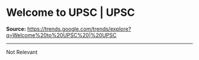 # Welcome to UPSC | UPSC

**Source:** https://trends.google.com/trends/explore?q=Welcome%20to%20UPSC%20|%20UPSC

---

Not Relevant

